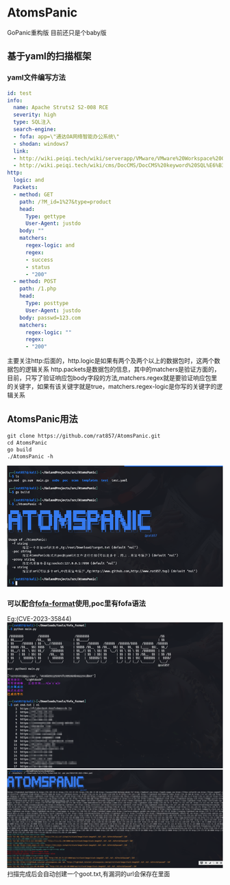 # AtomsPanic
GoPanic重构版  目前还只是个baby版
## 基于yaml的扫描框架
### yaml文件编写方法
```yaml
id: test
info:
  name: Apache Struts2 S2-008 RCE
  severity: high
  type: SQL注入
  search-engine:
  - fofa: app=\"通达OA网络智能办公系统\"
  - shodan: windows7
  link:
  - http://wiki.peiqi.tech/wiki/serverapp/VMware/VMware%20Workspace%20ONE%20Access%20SSTI%E6%BC%8F%E6%B4%9E%20CVE-2022-22954.html
  - http://wiki.peiqi.tech/wiki/cms/DocCMS/DocCMS%20keyword%20SQL%E6%B3%A8%E5%85%A5%E6%BC%8F%E6%B4%9E.html
http:
  logic: and
  Packets:
  - method: GET
    path: /?M_id=1%27&type=product
    head:
      Type: gettype
      User-Agent: justdo
    body: ""
    matchers:
      regex-logic: and
      regex:
      - success
      - status
      - "200"
  - method: POST
    path: /1.php
    head:
      Type: posttype
      User-Agent: justdo
    body: passwd=123.com
    matchers:
      regex-logic: ""
      regex:
      - "200"
```
主要关注http:后面的，http.logic是如果有两个及两个以上的数据包时，这两个数据包的逻辑关系
http.packets是数据包的信息，其中的matchers是验证方面的，目前，只写了验证响应包body字段的方法,matchers.regex就是要验证响应包里的关键字，如果有该关键字就是true，matchers.regex-logic是你写的关键字的逻辑关系

## AtomsPanic用法
```shell
git clone https://github.com/rat857/AtomsPanic.git
cd AtomsPanic
go build
./AtomsPanic -h
```
![8b70b20c15bfab5cc4a41fd00479e1e9.png](pic/8b70b20c15bfab5cc4a41fd00479e1e9.png)
### 可以配合[fofa-format](https://github.com/rat857/fofa_format)使用,poc里有fofa语法
Eg:(CVE-2023-35844)
![78a5c91bdbc7c682de83fd9fef5cb61c.png](pic/78a5c91bdbc7c682de83fd9fef5cb61c.png)
![984897994297e954074746028fe8ad15.png](pic/984897994297e954074746028fe8ad15.png)
扫描完成后会自动创建一个goot.txt,有漏洞的url会保存在里面

